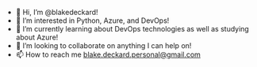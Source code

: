 - 👋 Hi, I’m @blakedeckard!
- 👀 I’m interested in Python, Azure, and DevOps!
- 🌱 I’m currently learning about DevOps technologies as well as studying about Azure!
- 💞️ I’m looking to collaborate on anything I can help on!
- 📫 How to reach me blake.deckard.personal@gmail.com

<!---
blakedeckard/blakedeckard is a ✨ special ✨ repository because its `README.md` (this file) appears on your GitHub profile.
You can click the Preview link to take a look at your changes.
--->

